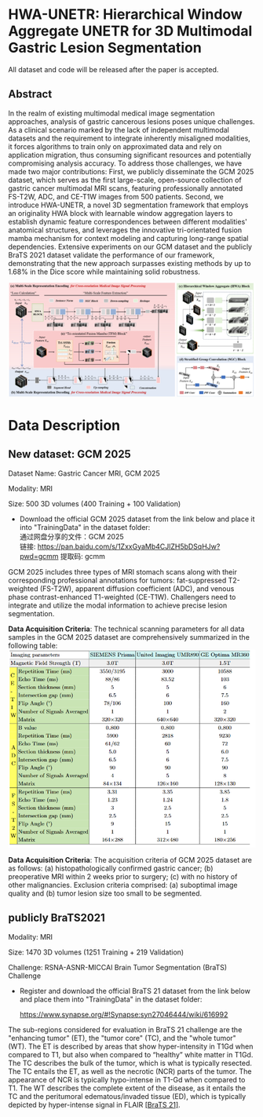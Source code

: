 # HWA-UNETR: Hierarchical Window Aggregate UNETR for 3D Multimodal Gastric Lesion Segmentation
All dataset and code will be released after the paper is accepted.

## Abstract
In the realm of existing multimodal medical image segmentation approaches, analysis of gastric cancerous lesions poses unique challenges. As a clinical scenario marked by the lack of independent multimodal datasets and the requirement to integrate inherently misaligned modalities, it forces algorithms to train only on approximated data and rely on application migration, thus consuming significant resources and potentially compromising analysis accuracy. To address those challenges, we have made two major contributions: First, we publicly disseminate the GCM 2025 dataset, which serves as the first large-scale, open-source collection of gastric cancer multimodal MRI scans, featuring professionally annotated FS-T2W, ADC, and CE-T1W images from 500 patients. Second, we introduce HWA-UNETR, a novel 3D segmentation framework that employs an originality HWA block with learnable window aggregation layers to establish dynamic feature correspondences between different modalities' anatomical structures, and leverages the innovative tri-orientated fusion mamba mechanism for context modeling and capturing long-range spatial dependencies. Extensive experiments on our GCM dataset and the publicly BraTS 2021 dataset validate the performance of our framework, demonstrating that the new approach surpasses existing methods by up to 1.68\% in the Dice score while maintaining solid robustness.
<br>

![Overview](./img/Overview.png)



# Data Description
## New dataset:  GCM 2025
Dataset Name: Gastric Cancer MRI, GCM 2025

Modality: MRI

Size: 500 3D volumes (400 Training + 100 Validation)

- Download the official GCM 2025 dataset from the link below and place it into "TrainingData" in the dataset folder: <br>
    通过网盘分享的文件：GCM 2025<br>
    链接: https://pan.baidu.com/s/1ZxxGyaMb4CJlZH5bDSqHJw?pwd=gcmm 提取码: gcmm

GCM 2025 includes three types of MRI stomach scans along with their corresponding professional annotations for tumors: fat-suppressed T2-weighted (FS-T2W), apparent diffusion coefficient (ADC), and venous phase contrast-enhanced T1-weighted (CE-T1W). Challengers need to integrate and utilize the modal information to achieve precise lesion segmentation.

**Data Acquisition Criteria**: The technical scanning parameters for all data samples in the GCM 2025 dataset are comprehensively summarized in the following table:<br>
![Overview](./img/Table.jpg)

**Data Acquisition Criteria**: The acquisition criteria of GCM 2025 dataset are as follows: (a) histopathologically confirmed gastric cancer; (b) preoperative MRI within 2 weeks prior to surgery; (c) with no history of other malignancies. Exclusion criteria comprised: (a) suboptimal image quality and (b) tumor lesion size too small to be segmented. <br>

## publicly BraTS2021

Modality: MRI

Size: 1470 3D volumes (1251 Training + 219 Validation)

Challenge: RSNA-ASNR-MICCAI Brain Tumor Segmentation (BraTS) Challenge

- Register and download the official BraTS 21 dataset from the link below and place them into "TrainingData" in the dataset folder:

  https://www.synapse.org/#!Synapse:syn27046444/wiki/616992

The sub-regions considered for evaluation in BraTS 21 challenge are the "enhancing tumor" (ET), the "tumor core" (TC), and the "whole tumor" (WT). The ET is described by areas that show hyper-intensity in T1Gd when compared to T1, but also when compared to “healthy” white matter in T1Gd. The TC describes the bulk of the tumor, which is what is typically resected. The TC entails the ET, as well as the necrotic (NCR) parts of the tumor. The appearance of NCR is typically hypo-intense in T1-Gd when compared to T1. The WT describes the complete extent of the disease, as it entails the TC and the peritumoral edematous/invaded tissue (ED), which is typically depicted by hyper-intense signal in FLAIR [[BraTS 21]](http://braintumorsegmentation.org/).
